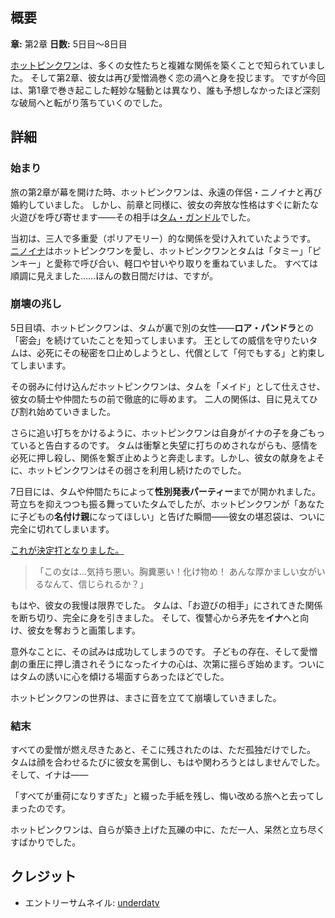 <!-- title: ホットピンクワンの崩れゆく関係 -->
<!-- quote: 彼も知っていた――こんな身勝手な願いが叶うはずなどないことを。 -->
<!-- chapters: 1 -->
<!-- images: (ホットピンクワンに辱められるタム・ガンドル), (ああそう、彼女は一度「数独」で命を絶とうとしたこともある), (ホットピンクの性別発表パーティー), (ホットピンクワンがイナの最後の手紙を読む) -->
<!-- model: false -->

## 概要

**章:** 第2章
**日数:** 5日目～8日目

[ホットピンクワン](#entry:irys-entry)は、多くの女性たちと複雑な関係を築くことで知られていました。
そして第2章、彼女は再び愛憎渦巻く恋の渦へと身を投じます。
ですが今回は、第1章で巻き起こした軽妙な騒動とは異なり、誰も予想しなかったほど深刻な破局へと転がり落ちていくのでした。

## 詳細

### 始まり

旅の第2章が幕を開けた時、ホットピンクワンは、永遠の伴侶・ニノイナと再び婚約していました。
しかし、前章と同様に、彼女の奔放な性格はすぐに新たな火遊びを呼び寄せます――その相手は[タム・ガンドル](#entry:kronii-entry)でした。

当初は、三人で多重愛（ポリアモリー）的な関係を受け入れていたようです。
[ニノイナ](#entry:ina-entry)はホットピンクワンを愛し、ホットピンクワンとタムは「タミー」「ピンキー」と愛称で呼び合い、軽口や甘いやり取りを重ねていました。
すべては順調に見えました……ほんの数日間だけは、ですが。

### 崩壊の兆し

5日目頃、ホットピンクワンは、タムが裏で別の女性――**ロア・パンドラ**との「密会」を続けていたことを知ってしまいます。
王としての威信を守りたいタムは、必死にその秘密を口止めしようとし、代償として「何でもする」と約束してしまいます。

その弱みに付け込んだホットピンクワンは、タムを「メイド」として仕えさせ、彼女の騎士や仲間たちの前で徹底的に辱めます。
二人の関係は、目に見えてひび割れ始めていきました。

さらに追い打ちをかけるように、ホットピンクワンは自身がイナの子を身ごもっていると告白するのです。
タムは衝撃と失望に打ちのめされながらも、感情を必死に押し殺し、関係を繋ぎ止めようと奔走します。しかし、彼女の献身をよそに、ホットピンクワンはその弱さを利用し続けたのでした。

7日目には、タムや仲間たちによって**性別発表パーティー**までが開かれました。
苛立ちを抑えつつも振る舞っていたタムでしたが、ホットピンクワンが「あなたに子どもの**名付け親**になってほしい」と告げた瞬間――彼女の堪忍袋は、ついに完全に切れてしまいます。

[これが決定打となりました。](https://www.youtube.com/live/CUh9eciJil4?t=7701)

> 「この女は…気持ち悪い。胸糞悪い！化け物め！
> あんな厚かましい女がいるなんて、信じられるか？」

もはや、彼女の我慢は限界でした。
タムは、「お遊びの相手」にされてきた関係を断ち切り、完全に身を引きました。
そして、復讐心から矛先を**イナ**へと向け、彼女を奪おうと画策します。

意外なことに、その試みは成功してしまうのです。
子どもの存在、そして愛憎劇の重圧に押し潰されそうになったイナの心は、次第に揺らぎ始めます。ついにはタムの誘いに心を傾ける場面すらあったほどでした。

ホットピンクワンの世界は、まさに音を立てて崩壊していきました。

### 結末

すべての愛憎が燃え尽きたあと、そこに残されたのは、ただ孤独だけでした。
タムは顔を合わせるたびに彼女を罵倒し、もはや関わろうとはしませんでした。
そして、イナは――

「すべてが重荷になりすぎた」と綴った手紙を残し、悔い改める旅へと去ってしまったのです。

ホットピンクワンは、自らが築き上げた瓦礫の中に、ただ一人、呆然と立ち尽くすばかりでした。

## クレジット

- エントリーサムネイル: [underdatv](https://x.com/underdatv/status/1921053079169912913/)
